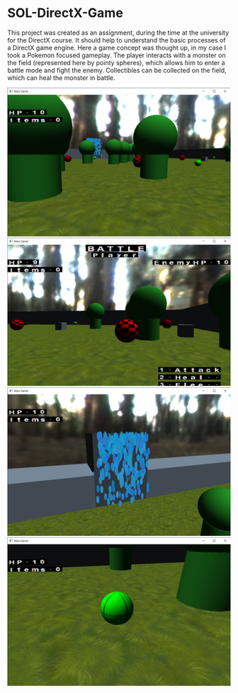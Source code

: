# SOL-DirectX-Game
 
This project was created as an assignment, during the time at the university for the DirectX course.
It should help to understand the basic processes of a DirectX game engine.
Here a game concept was thought up, in my case I took a Pokemon focused gameplay.
The player interacts with a monster on the field (represented here by pointy spheres), which allows him to enter a battle mode and fight the enemy.
Collectibles can be collected on the field, which can heal the monster in battle.

![Screen01](https://github.com/Snowball115/SOL-DirectX-Game/blob/master/Screenshots/Screen01.jpg)
![Screen02](https://github.com/Snowball115/SOL-DirectX-Game/blob/master/Screenshots/Screen02.png)
![Screen03](https://github.com/Snowball115/SOL-DirectX-Game/blob/master/Screenshots/Screen03.png)
![Screen04](https://github.com/Snowball115/SOL-DirectX-Game/blob/master/Screenshots/Screen04.png)
